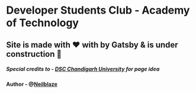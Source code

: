 # Developer Students Club - Academy of Technology

## Site is made with ❤️ with by Gatsby & is under construction 🚀
##### Special credits to - [DSC Chandigarh University](https://dsccu.in/) for page idea

#### Author - @[Neilblaze](https://github.com/neilblaze)
